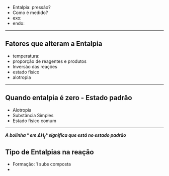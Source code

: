
- Entalpia: pressão?
- Como é medido?
- exo:
- endo:


---

## Fatores que alteram a Entalpia

- temperatura:
- proporção de reagentes e produtos
- Inversão das reações
- estado físico
- alotropia
---
## Quando entalpia é zero - Estado padrão

- Alotropia
- Substância Simples
- Estado físico comum

---

***A bolinha ° em $\Delta H_{f}°$ significa que está no estado padrão***
## Tipo de Entalpias na reação


- Formação: 1 subs composta 
- 